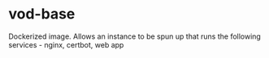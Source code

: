 # vod-base
Dockerized image. Allows an instance to be spun up that runs the following services - nginx, certbot, web app
